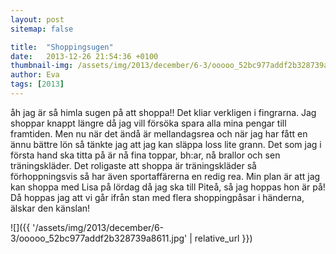```yaml
---
layout: post
sitemap: false

title:  "Shoppingsugen"
date:   2013-12-26 21:54:36 +0100
thumbnail-img: /assets/img/2013/december/6-3/ooooo_52bc977addf2b328739a8611.jpg
author: Eva
tags: [2013]
---
```


åh jag är så himla sugen på att shoppa!! Det kliar verkligen i fingrarna. Jag shoppar knappt längre då jag vill försöka spara alla mina pengar till framtiden. Men nu när det ändå är mellandagsrea och när jag har fått en ännu bättre lön så tänkte jag att jag kan släppa loss lite grann. Det som jag i första hand ska titta på är nå fina toppar, bh:ar, nå brallor och sen träningskläder. Det roligaste att shoppa är träningskläder så förhoppningsvis så har även sportaffärerna en redig rea. Min plan är att jag kan shoppa med Lisa på lördag då jag ska till Piteå, så jag hoppas hon är på! Då hoppas jag att vi går ifrån stan med flera shoppingpåsar i händerna, älskar den känslan!

![]({{ '/assets/img/2013/december/6-3/ooooo_52bc977addf2b328739a8611.jpg'  | relative_url }})

